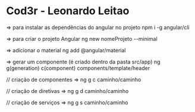 # Cod3r - Leonardo Leitao

=> para instalar as dependências do angular no projeto npm i -g angular/cli

=> para criar o projeto Angular ng new nomeProjeto --minimal

=> adicionar o material ng add @angular/material

=> gerar um componente (é criado dentro da pasta src/app) ng g(generation) c(component) components/template/header

// criação de componentes => ng g c caminho/caminho

// criação de diretivas => ng g d caminho/caminho

// criação de serviços => ng g s caminho/caminho
